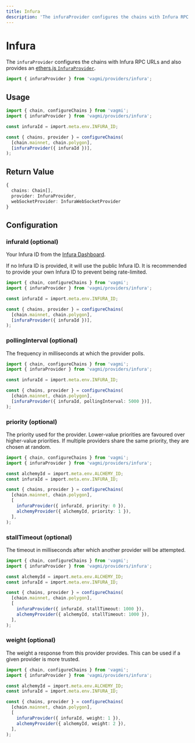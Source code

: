 ```yaml
---
title: Infura
description: 'The infuraProvider configures the chains with Infura RPC URLs and also provides an ethers.js InfuraProvider.'
---
```


# Infura

The `infuraProvider` configures the chains with Infura RPC URLs and also provides an [ethers.js `InfuraProvider`](https://docs.ethers.io/v5/api/providers/api-providers/#InfuraProvider).

```ts
import { infuraProvider } from 'vagmi/providers/infura';
```

## Usage

```ts
import { chain, configureChains } from 'vagmi';
import { infuraProvider } from 'vagmi/providers/infura';

const infuraId = import.meta.env.INFURA_ID;

const { chains, provider } = configureChains(
  [chain.mainnet, chain.polygon],
  [infuraProvider({ infuraId })],
);
```

## Return Value

```ts
{
  chains: Chain[],
  provider: InfuraProvider,
  webSocketProvider: InfuraWebSocketProvider
}
```

## Configuration

### infuraId (optional)

Your Infura ID from the [Infura Dashboard](https://infura.io/login).

If no Infura ID is provided, it will use the public Infura ID. It is recommended to provide your own Infura ID to prevent being rate-limited.

```ts
import { chain, configureChains } from 'vagmi';
import { infuraProvider } from 'vagmi/providers/infura';

const infuraId = import.meta.env.INFURA_ID;

const { chains, provider } = configureChains(
  [chain.mainnet, chain.polygon],
  [infuraProvider({ infuraId })],
);
```

### pollingInterval (optional)

The frequency in milliseconds at which the provider polls.

```ts
import { chain, configureChains } from 'vagmi';
import { infuraProvider } from 'vagmi/providers/infura';

const infuraId = import.meta.env.INFURA_ID;

const { chains, provider } = configureChains(
  [chain.mainnet, chain.polygon],
  [infuraProvider({ infuraId, pollingInterval: 5000 })],
);
```

### priority (optional)

The priority used for the provider. Lower-value priorities are favoured over higher-value priorities. If multiple providers share the same priority, they are chosen at random.

```ts
import { chain, configureChains } from 'vagmi';
import { infuraProvider } from 'vagmi/providers/infura';

const alchemyId = import.meta.env.ALCHEMY_ID;
const infuraId = import.meta.env.INFURA_ID;

const { chains, provider } = configureChains(
  [chain.mainnet, chain.polygon],
  [
    infuraProvider({ infuraId, priority: 0 }),
    alchemyProvider({ alchemyId, priority: 1 }),
  ],
);
```

### stallTimeout (optional)

The timeout in milliseconds after which another provider will be attempted.

```ts
import { chain, configureChains } from 'vagmi';
import { infuraProvider } from 'vagmi/providers/infura';

const alchemyId = import.meta.env.ALCHEMY_ID;
const infuraId = import.meta.env.INFURA_ID;

const { chains, provider } = configureChains(
  [chain.mainnet, chain.polygon],
  [
    infuraProvider({ infuraId, stallTimeout: 1000 }),
    alchemyProvider({ alchemyId, stallTimeout: 1000 }),
  ],
);
```

### weight (optional)

The weight a response from this provider provides. This can be used if a given provider is more trusted.

```ts
import { chain, configureChains } from 'vagmi';
import { infuraProvider } from 'vagmi/providers/infura';

const alchemyId = import.meta.env.ALCHEMY_ID;
const infuraId = import.meta.env.INFURA_ID;

const { chains, provider } = configureChains(
  [chain.mainnet, chain.polygon],
  [
    infuraProvider({ infuraId, weight: 1 }),
    alchemyProvider({ alchemyId, weight: 2 }),
  ],
);
```
